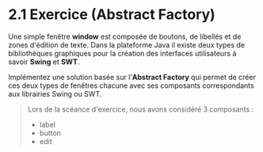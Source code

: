 # 2.1 Exercice (Abstract Factory)

Une simple fenêtre **window** est composée de boutons, de libellés et de zones d'édition de texte. Dans la plateforme Java il existe deux types de bibliothèques graphiques pour la création des interfaces utilisateurs à savoir **Swing** et **SWT**.

Implémentez une solution basée sur l'**Abstract Factory** qui permet de créer ces deux types de fenêtres chacune avec ses composants correspondants aux librairies Swing ou SWT.

> Lors de la scéance d'exercice, nous avons considéré 3 composants :
> 
> - label
> - button
> - edit


